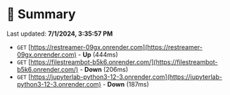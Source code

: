 # 📖 Summary
Last updated: **7/1/2024, 3:35:57 PM**

- `GET` [https://restreamer-09gx.onrender.com](https://restreamer-09gx.onrender.com) - **Up** (444ms)
- `GET` [https://filestreambot-b5k6.onrender.com/](https://filestreambot-b5k6.onrender.com/) - **Down** (206ms)
- `GET` [https://jupyterlab-python3-12-3.onrender.com](https://jupyterlab-python3-12-3.onrender.com) - **Down** (187ms)
